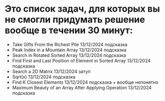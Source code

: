 # Это список задач, для которых вы не смогли придумать решение вообще в течении 30 минут:

- Take Gifts From the Richest Pile 13/12/2024 подсказка
- Peak Index in a Mountain Array 13/12/2024 подсказка 
- Search in Rotated Sorted Array 13/12/2024 подсказка
- Find First and Last Position of Element in Sorted Array 13/12/2024 подсказка
- Search a 2D Matrix 13/12/2024 затуп
- Sqrt(x) 13/12/2024 подсказка 
- Find K Closest Elements 13/12/2024 подсказка + вообще непонятно
- Maximum Beauty of an Array After Applying Operation 13/12/2024 подсказка






 

    